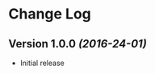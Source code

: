 Change Log
==========

Version 1.0.0 *(2016-24-01)*
----------------------------

 * Initial release
